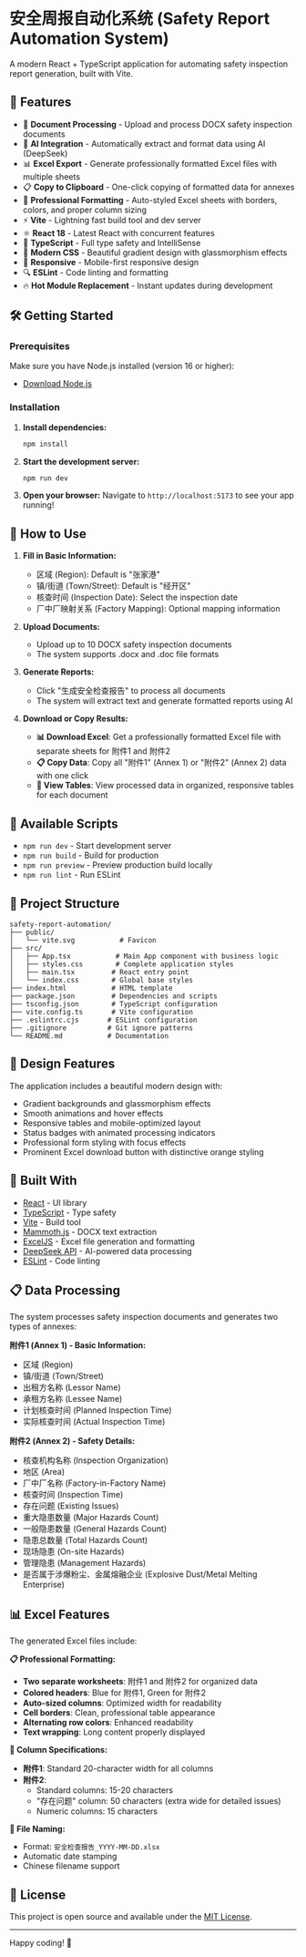 # 安全周报自动化系统 (Safety Report Automation System)

A modern React + TypeScript application for automating safety inspection report generation, built with Vite.

## 🚀 Features

- 📄 **Document Processing** - Upload and process DOCX safety inspection documents
- 🤖 **AI Integration** - Automatically extract and format data using AI (DeepSeek)
- 📊 **Excel Export** - Generate professionally formatted Excel files with multiple sheets
- 📋 **Copy to Clipboard** - One-click copying of formatted data for annexes
- 🎨 **Professional Formatting** - Auto-styled Excel sheets with borders, colors, and proper column sizing
- ⚡ **Vite** - Lightning fast build tool and dev server
- ⚛️ **React 18** - Latest React with concurrent features
- 🔷 **TypeScript** - Full type safety and IntelliSense
- 🎨 **Modern CSS** - Beautiful gradient design with glassmorphism effects
- 📱 **Responsive** - Mobile-first responsive design
- 🔍 **ESLint** - Code linting and formatting
- 🔥 **Hot Module Replacement** - Instant updates during development

## 🛠️ Getting Started

### Prerequisites

Make sure you have Node.js installed (version 16 or higher):
- [Download Node.js](https://nodejs.org/)

### Installation

1. **Install dependencies:**
   ```bash
   npm install
   ```

2. **Start the development server:**
   ```bash
   npm run dev
   ```

3. **Open your browser:**
   Navigate to `http://localhost:5173` to see your app running!

## 📖 How to Use

1. **Fill in Basic Information:**
   - 区域 (Region): Default is "张家港"
   - 镇/街道 (Town/Street): Default is "经开区"
   - 核查时间 (Inspection Date): Select the inspection date
   - 厂中厂映射关系 (Factory Mapping): Optional mapping information

2. **Upload Documents:**
   - Upload up to 10 DOCX safety inspection documents
   - The system supports .docx and .doc file formats

3. **Generate Reports:**
   - Click "生成安全检查报告" to process all documents
   - The system will extract text and generate formatted reports using AI

4. **Download or Copy Results:**
   - **📊 Download Excel**: Get a professionally formatted Excel file with separate sheets for 附件1 and 附件2
   - **📋 Copy Data**: Copy all "附件1" (Annex 1) or "附件2" (Annex 2) data with one click
   - **📱 View Tables**: View processed data in organized, responsive tables for each document

## 📜 Available Scripts

- `npm run dev` - Start development server
- `npm run build` - Build for production
- `npm run preview` - Preview production build locally
- `npm run lint` - Run ESLint

## 📁 Project Structure

```
safety-report-automation/
├── public/
│   └── vite.svg           # Favicon
├── src/
│   ├── App.tsx           # Main App component with business logic
│   ├── styles.css        # Complete application styles
│   ├── main.tsx         # React entry point
│   └── index.css        # Global base styles
├── index.html           # HTML template
├── package.json         # Dependencies and scripts
├── tsconfig.json        # TypeScript configuration
├── vite.config.ts       # Vite configuration
├── .eslintrc.cjs       # ESLint configuration
├── .gitignore          # Git ignore patterns
└── README.md           # Documentation
```

## 🎨 Design Features

The application includes a beautiful modern design with:
- Gradient backgrounds and glassmorphism effects
- Smooth animations and hover effects
- Responsive tables and mobile-optimized layout
- Status badges with animated processing indicators
- Professional form styling with focus effects
- Prominent Excel download button with distinctive orange styling

## 🔧 Built With

- [React](https://reactjs.org/) - UI library
- [TypeScript](https://www.typescriptlang.org/) - Type safety
- [Vite](https://vitejs.dev/) - Build tool
- [Mammoth.js](https://github.com/mwilliamson/mammoth.js/) - DOCX text extraction
- [ExcelJS](https://github.com/exceljs/exceljs) - Excel file generation and formatting
- [DeepSeek API](https://platform.deepseek.com/) - AI-powered data processing
- [ESLint](https://eslint.org/) - Code linting

## 📋 Data Processing

The system processes safety inspection documents and generates two types of annexes:

**附件1 (Annex 1) - Basic Information:**
- 区域 (Region)
- 镇/街道 (Town/Street)
- 出租方名称 (Lessor Name)
- 承租方名称 (Lessee Name)
- 计划核查时间 (Planned Inspection Time)
- 实际核查时间 (Actual Inspection Time)

**附件2 (Annex 2) - Safety Details:**
- 核查机构名称 (Inspection Organization)
- 地区 (Area)
- 厂中厂名称 (Factory-in-Factory Name)
- 核查时间 (Inspection Time)
- 存在问题 (Existing Issues)
- 重大隐患数量 (Major Hazards Count)
- 一般隐患数量 (General Hazards Count)
- 隐患总数量 (Total Hazards Count)
- 现场隐患 (On-site Hazards)
- 管理隐患 (Management Hazards)
- 是否属于涉爆粉尘、金属熔融企业 (Explosive Dust/Metal Melting Enterprise)

## 📊 Excel Features

The generated Excel files include:

**📋 Professional Formatting:**
- **Two separate worksheets**: 附件1 and 附件2 for organized data
- **Colored headers**: Blue for 附件1, Green for 附件2
- **Auto-sized columns**: Optimized width for readability
- **Cell borders**: Clean, professional table appearance
- **Alternating row colors**: Enhanced readability
- **Text wrapping**: Long content properly displayed

**📐 Column Specifications:**
- **附件1**: Standard 20-character width for all columns
- **附件2**: 
  - Standard columns: 15-20 characters
  - "存在问题" column: 50 characters (extra wide for detailed issues)
  - Numeric columns: 15 characters

**💾 File Naming:**
- Format: `安全检查报告_YYYY-MM-DD.xlsx`
- Automatic date stamping
- Chinese filename support

## 📝 License

This project is open source and available under the [MIT License](LICENSE).

---

Happy coding! 🎉 